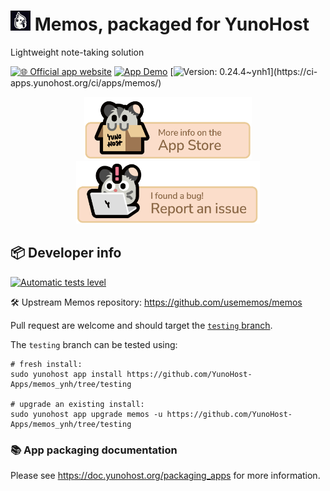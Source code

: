 <!--
N.B.: This README was automatically generated by <https://github.com/YunoHost/apps_tools/blob/main/readme_generator>
It shall NOT be edited by hand.
-->

<h1>
  <img src="https://raw.githubusercontent.com/YunoHost/apps/main/logos/memos.png" width="32px" alt="Logo of Memos">
  Memos, packaged for YunoHost
</h1>

Lightweight note-taking solution

[![🌐 Official app website](https://img.shields.io/badge/Official_app_website-darkgreen?style=for-the-badge)](https://usememos.com/)
[![App Demo](https://img.shields.io/badge/App_Demo-blue?style=for-the-badge)](https://demo.usememos.com)
[![Version: 0.24.4~ynh1](https://img.shields.io/badge/Version-0.24.4~ynh1-rgba(0,150,0,1)?style=for-the-badge)](https://ci-apps.yunohost.org/ci/apps/memos/)

<div align="center">
<a href="https://apps.yunohost.org/app/memos"><img height="100px" src="https://github.com/YunoHost/yunohost-artwork/raw/refs/heads/main/badges/neopossum-badges/badge_more_info_on_the_appstore.svg"/></a>
<a href="https://github.com/YunoHost-Apps/memos_ynh/issues"><img height="100px" src="https://github.com/YunoHost/yunohost-artwork/raw/refs/heads/main/badges/neopossum-badges/badge_report_an_issue.svg"/></a>
</div>

## 📦 Developer info

[![Automatic tests level](https://apps.yunohost.org/badge/cilevel/memos)](https://ci-apps.yunohost.org/ci/apps/memos/)

🛠️ Upstream Memos repository: <https://github.com/usememos/memos>

Pull request are welcome and should target the [`testing` branch](https://github.com/YunoHost-Apps/memos_ynh/tree/testing).

The `testing` branch can be tested using:
```
# fresh install:
sudo yunohost app install https://github.com/YunoHost-Apps/memos_ynh/tree/testing

# upgrade an existing install:
sudo yunohost app upgrade memos -u https://github.com/YunoHost-Apps/memos_ynh/tree/testing
```

### 📚 App packaging documentation

Please see <https://doc.yunohost.org/packaging_apps> for more information.
